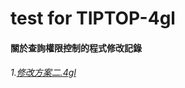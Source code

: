 # test for TIPTOP-4gl       
#### 關於查詢權限控制的程式修改記錄     
###### 1.[修改方案二.4gl](https://github.com/smalleagleLuo/TIPTOP/blob/master/%E4%BF%AE%E6%94%B9%E6%96%B9%E6%A1%88%E4%BA%8C.4gl)
